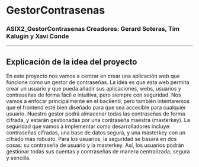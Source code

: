 # GestorContrasenas

<h3>ASIX2_GestorContrasenas   Creadores: Gerard Soteras, Tim Kalugin y Xavi Conde </h3>
<hr>

<h2>Explicación de la idea del proyecto</h2>
<p>En este proyecto nos vamos a centrar en crear una aplicación web que funcione como un gestor de contraseñas. La idea es que esta web permita crear un usuario y que pueda añadir sus aplicaciones, webs, usuarios y contraseñas de forma fácil e intuitiva, pero siempre con seguridad. Nos vamos a enfocar principalmente en el backend, pero también intentaremos que el frontend esté bien diseñado para que sea accesible para cualquier usuario.
Nuestro gestor podrá almacenar todas las contraseñas de forma cifrada, y estarán gestionadas por una contraseña maestra (masterkey).
La seguridad que vamos a implementar como desarrolladores incluye: contraseñas cifradas, una base de datos segura, y una masterkey con un cifrado más robusto.
Para los usuarios, la seguridad se basará en dos cosas: su contraseña de usuario y la masterkey.
Así, los usuarios podrán gestionar todas sus cuentas y contraseñas de manera centralizada, segura y sencilla.
</p>
